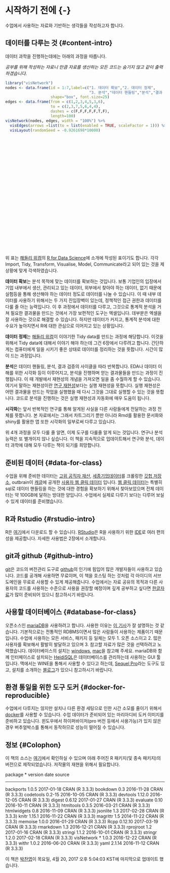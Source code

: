 
# 시작하기 전에 {-}

수업에서 사용하는 자료와 기반하는 생각들을 작성하고자 합니다. 

## 데이터를 다루는 것 {#content-intro}

데이터 과학을 진행하는데에는 아래의 과정을 따릅니다. 

*공부를 위해 작성하는 자료니 만큼 자료를 생산하는 모든 코드는 숨기지 않고 같이 출력하겠습니다.*


```r
library("visNetwork")
nodes <- data.frame(id = 1:7,label=c("1. 데이터 확보","2. 데이터 정제",
                                     "3. 분석","데이터 핸들링","분석","결과 검증","4. 시각화"),
                    shape="box", font.size=25)
edges <- data.frame(from = c(1,2,3,4,5,3,6), 
                    to = c(2,3,7,5,6,4,4),
                    dashes = c(F,F,F,F,F,T,F),
                    length=100)
visNetwork(nodes, edges, width = "100%") %>% 
  visEdges(arrows =list(to = list(enabled = TRUE, scaleFactor = 1))) %>% 
  visLayout(randomSeed = -0.9261698*10000)
```

<!--html_preserve--><div id="htmlwidget-14d5992801777f4abbc5" style="width:100%;height:355.968px;" class="visNetwork html-widget"></div>
<script type="application/json" data-for="htmlwidget-14d5992801777f4abbc5">{"x":{"nodes":{"id":[1,2,3,4,5,6,7],"label":["1. 데이터 확보","2. 데이터 정제","3. 분석","데이터 핸들링","분석","결과 검증","4. 시각화"],"shape":["box","box","box","box","box","box","box"],"font.size":[25,25,25,25,25,25,25]},"edges":{"from":[1,2,3,4,5,3,6],"to":[2,3,7,5,6,4,4],"dashes":[false,false,false,false,false,true,false],"length":[100,100,100,100,100,100,100]},"nodesToDataframe":true,"edgesToDataframe":true,"options":{"width":"100%","height":"100%","nodes":{"shape":"dot"},"manipulation":{"enabled":false},"edges":{"arrows":{"to":{"enabled":true,"scaleFactor":1}}},"layout":{"randomSeed":-9261.698}},"groups":null,"width":"100%","height":null,"idselection":{"enabled":false},"byselection":{"enabled":false},"main":null,"submain":null,"footer":null},"evals":[],"jsHooks":[]}</script><!--/html_preserve-->

위 표는 [해들리 위컴][101]의 [R for Data Science](http://r4ds.had.co.nz/)에 소개에 작성된 표이기도 합니다. 각각 Import, Tidy, Transform, Visualise, Model, Communicate라고 되어 있는 것을 제 상황에 맞게 각색하였습니다.

**데이터 확보**는 분석 목적에 맞는 데이터를 확보하는 것입니다. 보통 기업인의 입장에서 기업 내부에서 생산, 관리되고 있는 데이터, 외부에서 찾아야 하는 데이터, 없기 때문에 실험등을 통해 생산해야 하는 데이터 정도로 데이터를 나눌 수 있습니다. 이 때 내부 데이터를 사용하기 위해서는 두 가지 진입장벽이 있는데, 정책적인 접근 권한과 데이터를 다룰 줄 아는 능력입니다. 이 후 과정에서 데이터를 다루고, 그것으로 통계적 분석을 거쳐 필요한 결과물을 만드는 것에서 가장 보편적인 도구는 엑셀입니다. 데부분은 엑셀을 잘 사용하는 것으로 해결할 수 있습니다. 하지만 데이터가 커지고, 통계적 분석에 대한 수요가 높아지면서 R에 대한 관심으로 이어지고 있는 상황입니다.

**데이터 정제**는 [해들리 위컴][101]이 이야기한 Tidy data를 만드는 과정에 해당합니다. 이것을 위해서 Tidy data에 대해서 이야기 해야 하는데 그건 6장에서 다루려고 합니다. 간단하게는 컴퓨터에게 일을 시키기 좋은 상태로 데이터를 정리하는 것을 뜻합니다. 시간이 많이 드는 과정입니다.

**분석**은 데이터 핸들링, 분석, 결과 검증의 사이클을 따라 반복합니다. EDA나 데이터 이해를 위한 시각화 등이 이루어지고, 분석을 진행하며 얻는 결과물들을 만드는 과정이 진행됩니다. 이 때 개발에서 재현성의 개념을 가져오면 일을 좀 수월하게 할 수 있습니다. 여기서 말하는 재현성이란 [연구 재현성][102]보다는 실행 재현성을 뜻합니다. 실행 재현성은 어떤 결과물을 만드는 작업을 실행했을 때 다시 그것을 그대로 실행할 수 있는 것을 뜻합니다. 코드로 분석을 진행하는 것은 실행 재현성과 자동화에 매우 도움이 됩니다.

**시각화**는 앞서 반복적인 연구를 통해 알게된 사실을 다른 사람들에게 전달하는 과정 전체를 뜻합니다. 본 자료에서는 그래서 차트그리기 뿐만 아니라 Rmd를 활용한 문서화와 shiny를 활용한 앱 또한 시각화의 일부로써 다루고 있습니다.

위 4개 과정을 모두 다룰 줄 알면, 이제 도구를 다룰줄 알게 되는 것입니다. 연구나 분석 능력은 또 별개이지 않나 싶습니다. 이 책을 지속적으로 업데이트해서 연구와 분석, 데이터 과학에 대해 모두 다루는 책이 되기를 희망합니다.

## 준비된 데이터 {#data-for-class}

수업을 위해 준비한 데이터는 [고위 공직자 재산][103], [세종기업데이터][104]를 크롤링한 [깃헙 저장소][105], outbrain이 [캐글][106]에 공개한 [사용자 웹 클릭 데이터][107] 입니다. [웹 클릭 데이터][107]는 특별히 sql로 데이터 핸들링을 하는 것에 대한 경험을 확보하기 위해서 찾아보았으며 전체 데이터는 약 100GB에 달하는 방대한 양입니다. 수업에서 실제로 다루기 보다는 다루어 보실 수 있게 데이터를 준비했습니다.

## R과 Rstudio {#rstudio-intro}

R은 [여기][116]에서 다운로드 할 수 있습니다. [RStudio][118]은 R을 사용하기 위한 [IDE][119]로 여러 편의성을 제공합니다. 자세한 사용법은 2장에서 소개합니다.

## git과 github {#github-intro}

[git][120]은 코드의 버전관리 도구로 [github][121]의 인기에 힘입어 많은 개발자들이 사용하고 있습니다. 코드를 공개해 사용하면 무료이며, 이 책을 호스팅 하는 것처럼 각 아이디의 서브도메인을 무료로 사용할 수 있게 제공해줍니다. 수업에서는 자료 공유의 목적과 다른 사용자의 코드를 사용하는 수준으로 사용을 권장할 예정이며 깊게 공부하고 싶다면 [한글자료][122]가 많이 준비되어 있으니 참고하시기 바랍니다.

## 사용할 데이터베이스 {#database-for-class}

오픈소스인 [mariaDB][108]을 사용하려고 합니다. 사용한 이유는 [이 기사][109]가 잘 설명하는 것 같습니다. 기본적으로는 전통적인 RDBMS이면서 많은 사람들이 사용하는 제품이기 때문입니다. 수업에 사용하는 모든 서비스, 패키지 등 일체는 모두 1. 오픈 소스이고 2. 많은 사용자를 확보해서 활발히 발달하고 있으며 3. 참고할 자료가 많은 것을 선택하려고 노력했습니다. 데이터베이스의 설치는 [windows][110], [mac][112]을 참고해 주세요. mariaDB와 함께 인터페이스로 설치되는 [HeidiSQL][113]은 데이터베이스를 관리하는데 사용하는 GUI 툴입니다. 맥에서는 WINE을 통해서 사용할 수 있다고 하는데, [Sequel Pro][114]라는 도구도 있고, 설치를 소개하는 [블로그][111]가 있으니 참고하시기 바랍니다. 

## 환경 통일을 위한 도구 도커 {#docker-for-reproducible}

수업에서 다루지는 않지만 설치나 다른 환경 세팅으로 인한 시간 소모를 줄이기 위해서 [docker][115]를 사용할 수 있습니다. 수업 데이터가 준비되어 있는 마리아디비 도커 이미지를 준비하고 있습니다. 윈도우에서 하이퍼바이저(pro 버전 등에서 사용가능)가 있지 않은 경우 버추얼박스를 통해서 동작하므로 성능이 떨어질 수 있습니다. 

## 정보 {#Colophon}

 이 책의 소스는 [여기][117]에서 확인하실 수 있으며 아래 주어진 R 패키지(및 종속 패키지)의 버전으로 제작되었습니다. 저작물의 재현을 위해서 필요합니다.


package       *    version   date         source         
------------  ---  --------  -----------  ---------------
backports          1.0.5     2017-01-18   CRAN (R 3.3.3) 
bookdown           0.3       2016-11-28   CRAN (R 3.3.3) 
codetools          0.2-15    2016-10-05   CRAN (R 3.3.3) 
devtools           1.12.0    2016-12-05   CRAN (R 3.3.3) 
digest             0.6.12    2017-01-27   CRAN (R 3.3.3) 
evaluate           0.10      2016-10-11   CRAN (R 3.3.3) 
htmltools          0.3.5     2016-03-21   CRAN (R 3.3.3) 
htmlwidgets        0.8       2016-11-09   CRAN (R 3.3.3) 
jsonlite           1.3       2017-02-28   CRAN (R 3.3.3) 
knitr              1.15.1    2016-11-22   CRAN (R 3.3.3) 
magrittr           1.5       2014-11-22   CRAN (R 3.3.3) 
memoise            1.0.0     2016-01-29   CRAN (R 3.3.3) 
Rcpp               0.12.10   2017-03-19   CRAN (R 3.3.3) 
rmarkdown          1.3       2016-12-21   CRAN (R 3.3.3) 
rprojroot          1.2       2017-01-16   CRAN (R 3.3.3) 
stringi            1.1.2     2016-10-01   CRAN (R 3.3.3) 
stringr            1.2.0     2017-02-18   CRAN (R 3.3.3) 
visNetwork    *    1.0.3     2016-12-22   CRAN (R 3.3.3) 
withr              1.0.2     2016-06-20   CRAN (R 3.3.3) 
yaml               2.1.14    2016-11-12   CRAN (R 3.3.3) 

 이 책은 [박찬엽][123]이 목요일, 4월 20, 2017 오후 5:04:03 KST에 마지막으로 업데이트 했습니다.

[101]: http://hadley.nz/
[102]: http://scienceon.hani.co.kr/?document_srl=396048
[103]: http://jaesan.newstapa.org/#data
[104]: http://www.sejongdata.com/
[105]: https://github.com/mrchypark/sejongFinData
[106]: https://www.kaggle.com/
[107]: https://www.kaggle.com/c/outbrain-click-prediction/data
[108]: https://downloads.mariadb.org/
[109]: http://www.bloter.net/archives/172930
[110]: http://pyonji.tistory.com/11
[111]: http://wingsnote.com/22
[112]: https://cpuu.postype.com/post/24270/
[113]: https://www.heidisql.com/
[114]: http://www.sequelpro.com/
[115]: http://www.docker.com/
[116]: https://cloud.r-project.org/
[117]: https://github.com/mrchypark/data_camp_dabrp
[118]: https://www.rstudio.com/products/rstudio/download/
[119]: https://ko.wikipedia.org/wiki/%ED%86%B5%ED%95%A9_%EA%B0%9C%EB%B0%9C_%ED%99%98%EA%B2%BD
[120]: https://git-scm.com/book/ko/v2/%EC%8B%9C%EC%9E%91%ED%95%98%EA%B8%B0-%EB%B2%84%EC%A0%84-%EA%B4%80%EB%A6%AC%EB%9E%80%3F
[121]: https://github.com/
[122]: https://rogerdudler.github.io/git-guide/index.ko.html
[123]: https://rcoholic.github.io/
